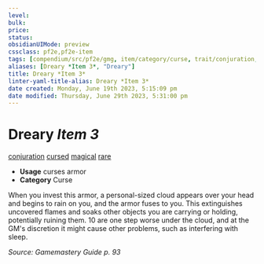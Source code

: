 ```yaml
---
level:
bulk:
price:
status:
obsidianUIMode: preview
cssclass: pf2e,pf2e-item
tags: [compendium/src/pf2e/gmg, item/category/curse, trait/conjuration, trait/cursed, trait/magical, trait/rare]
aliases: [Dreary *Item 3*, "Dreary"]
title: Dreary *Item 3*
linter-yaml-title-alias: Dreary *Item 3*
date created: Monday, June 19th 2023, 5:15:09 pm
date modified: Thursday, June 29th 2023, 5:31:00 pm
---
```


# Dreary *Item 3*

[conjuration](rules/traits/conjuration.md) [cursed](rules/traits/cursed-gmg.md) [magical](rules/traits/magical.md) [rare](rules/traits/rare.md)  

- **Usage** curses armor
- **Category** Curse

When you invest this armor, a personal-sized cloud appears over your head and begins to rain on you, and the armor fuses to you. This extinguishes uncovered flames and soaks other objects you are carrying or holding, potentially ruining them. 10 are one step worse under the cloud, and at the GM's discretion it might cause other problems, such as interfering with sleep.

*Source: Gamemastery Guide p. 93*
